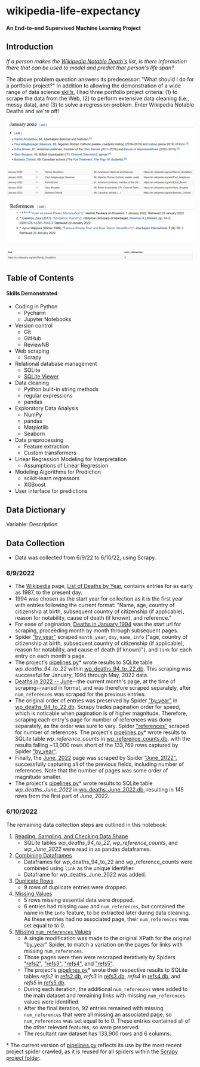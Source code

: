 # wikipedia-life-expectancy
#### An End-to-end Supervised Machine Learning Project




## Introduction
*If a person makes the [Wikipedia Notable Death's](https://en.wikipedia.org/wiki/2022_deaths_in_the_United_States) list, is there information there that can be used to model and predict that person's life span?*

The above problem question answers its predecessor: "What should I do for a portfolio project?"  In addition to allowing the demonstration of a wide range of data science [skills](#skills), I had three
 portfolio project criteria: (1) to scrape the data from the Web, (2) to perform extensive data cleaning (i.e., messy data), and (3) to solve a regression problem.  Enter Wikipedia Notable Deaths and we're off!

![wp_snippet.jpg](wp_snippet.jpg)

![sqlite_snippet1.jpg](sqlite_snippet1.jpg)

![refs_snippet.jpg](refs_snippet.jpg)

![sqlite_snippet2.jpg](sqlite_snippet2.jpg)

## Table of Contents



<a id=skills a></a>
#### Skills Demonstrated
- Coding in Python
    - Pycharm
    - Jupyter Notebooks
- Version control
    - Git
    - GitHub
    - ReviewNB
- Web scraping
    - Scrapy
- Relational database management
    - SQLite
    - [SQLite Viewer](https://inloop.github.io/sqlite-viewer/)
- Data cleaning
    - Python built-in string methods
    - regular expressions
    - pandas
- Exploratory Data Analysis
    - NumPy
    - pandas
    - Matplotlib
    - Seaborn
- Data preprocessing
    - Feature extraction
    - Custom transformers
- Linear Regression Modeling for Interpretation
    - Assumptions of Linear Regression
- Modeling Algorithms for Prediction
    - scikit-learn regressors
    - XGBoost
- User interface for predictions

## Data Dictionary
Variable: Description


## Data Collection
- Data was collected from 6/9/22 to 6/10/22, using Scrapy. 


### 6/9/2022

- The [Wikipedia](https://en.wikipedia.org/wiki/Main_Page) page, [List of Deaths by Year](https://en.wikipedia.org/wiki/Lists_of_deaths_by_year), contains entries for as early as 1987, to the present day.  
- 1994 was chosen as the start year for collection as it is the first year with entries following the current format: "Name, age, country of citizenship at birth, subsequent country of citizenship (if applicable), reason for notability, cause of death (if known), and reference."
- For ease of pagination, [Deaths in January 1994](https://en.wikipedia.org/wiki/Deaths_in_January_1994) was the start url for scraping, proceeding month by month through subsequent pages.
- Spider ["by_year"](https://github.com/teresahanak/wikipedia-life-expectancy/blob/main/wikipedia_life_expectancy/spiders/by_year.py) scraped `month_year`, `day`, `name`, `info` ("age, country of citizenship at birth, subsequent country of citizenship (if applicable), reason for notability, and cause of death (if known)"), and `link` for each entry on each month's page.  
- The project's [pipelines.py](https://github.com/teresahanak/wikipedia-life-expectancy/blob/main/wikipedia_life_expectancy/pipelines.py)* wrote results to SQLite table *wp_deaths_94_to_22* within [wp_deaths_94_to_22.db](https://github.com/teresahanak/wikipedia-life-expectancy/blob/main/wp_deaths_94_to_22.db).  This scraping was successful for January, 1994 through May, 2022 data.
- [Deaths in 2022 -- June](https://en.wikipedia.org/wiki/Deaths_in_2022#June)--the current month's page, at the time of scraping--varied in format, and was therefore scraped separately, after `num_references` was scraped for the previous entries.
- The original order of entries was preserved by Spider ["by_year"](https://github.com/teresahanak/wikipedia-life-expectancy/blob/main/wikipedia_life_expectancy/spiders/by_year.py) in [wp_deaths_94_to_22.db](https://github.com/teresahanak/wikipedia-life-expectancy/blob/main/wp_deaths_94_to_22.db).  Scrapy trades pagination order for speed, which is noticable when pagination is of higher magnitude.  Therefore, scraping each entry's page for number of references was done separately, as the order was sure to vary. Spider ["references"](https://github.com/teresahanak/wikipedia-life-expectancy/blob/main/wikipedia_life_expectancy/spiders/references.py) scraped for number of references.  The project's [pipelines.py](https://github.com/teresahanak/wikipedia-life-expectancy/blob/main/wikipedia_life_expectancy/pipelines.py)* wrote results to SQLite table *wp_reference_counts* in [wp_reference_counts.db](https://github.com/teresahanak/wikipedia-life-expectancy/blob/main/wp_reference_counts_2.db), with the results falling ~13,000 rows short of the 133,769 rows captured by Spider ["by_year"](https://github.com/teresahanak/wikipedia-life-expectancy/blob/main/wikipedia_life_expectancy/spiders/by_year.py).
- Finally, the [June, 2022](https://en.wikipedia.org/wiki/Deaths_in_2022#June) page was scraped by Spider ["June_2022"](https://github.com/teresahanak/wikipedia-life-expectancy/blob/main/wikipedia_life_expectancy/spiders/June_2022.py), successfully capturing all of the previous fields, including number of references.  Note that the number of pages was some order of magnitude smaller.
- The project's [pipelines.py](https://github.com/teresahanak/wikipedia-life-expectancy/blob/main/wikipedia_life_expectancy/pipelines.py)* wrote results to SQLite table *wp_deaths_June_2022* in [wp_deaths_June_2022.db](https://github.com/teresahanak/wikipedia-life-expectancy/blob/main/wp_deaths_June_2022.db), resulting in 145 rows from the first part of June, 2022.

### 6/10/2022
The remaining data collection steps are outlined in this notebook:
1. [Reading, Sampling, and Checking Data Shape](#step1)
    - SQLite tables *wp_deaths_94_to_22*, *wp_reference_counts*, and *wp_June_2022* were read in as pandas dataframes.
2. [Combining Dataframes](#step2)
    - Dataframes for wp_deaths_94_to_22 and wp_reference_counts were combined using `link` as the unique identifier.
    - Dataframe for wp_deaths_June_2022 was added.
3. [Duplicate Rows](#step3)
    - 9 rows of duplicate entries were dropped.
4. [Missing Values](#step4)
    - 5 rows missing essential data were dropped.
    - 6 entries had missing `name` and `num_references`, but contained the name in the `info` feature, to be extracted later during data cleaning.  As these entries had no associated page, their `num_references` was set equal to to 0.
5. [Missing `num_references` Values](#step5)
    - A single modification was made to the original XPath for the original "by_year" Spider, to match a variation on the pages for links with missing `num_references`.  
    - Those pages were then were rescraped iteratively by Spiders ["refs2"](https://github.com/teresahanak/wikipedia-notable-deaths/blob/main/wikipedia_notable_deaths/spiders/refs2.py), ["refs3"](https://github.com/teresahanak/wikipedia-notable-deaths/blob/main/wikipedia_notable_deaths/spiders/refs3.py), ["refs4"](https://github.com/teresahanak/wikipedia-notable-deaths/blob/main/wikipedia_notable_deaths/spiders/refs4.py), and ["refs5"](https://github.com/teresahanak/wikipedia-notable-deaths/blob/main/wikipedia_notable_deaths/spiders/refs5.py).
    - The project's [pipelines.py](https://github.com/teresahanak/wikipedia-notable-deaths/blob/main/wikipedia_notable_deaths/pipelines.py)* wrote their respective results to SQLite tables *refs2* in [refs2.db](https://github.com/teresahanak/wikipedia-notable-deaths/blob/main/refs2.db), *refs3* in [refs3.db](https://github.com/teresahanak/wikipedia-notable-deaths/blob/main/refs3.db), *refs4* in [refs4.db](https://github.com/teresahanak/wikipedia-notable-deaths/blob/main/refs4.db), and *refs5* in [refs5.db](https://github.com/teresahanak/wikipedia-notable-deaths/blob/main/refs5.db).
    - During each iteration, the additional `num_references` were added to the main dataset and remaining links with missing `num_references` values were identified.
    - After the final iteration, 92 entries remained with missing `num_references` that were all missing an associated page, so `num_references` was set equal to to 0.  These entries contained all of the other relevant features, so were preserved.
    - The resultant raw dataset has 133,900 rows and 6 columns.

\*  The current version of [pipelines.py](https://github.com/teresahanak/wikipedia-notable-deaths/blob/main/wikipedia_notable_deaths/pipelines.py) reflects its use by the most recent project spider crawled, as it is reused for all spiders within the [Scrapy project folder](https://github.com/teresahanak/wikipedia-notable-deaths/tree/main/wikipedia_notable_deaths).
